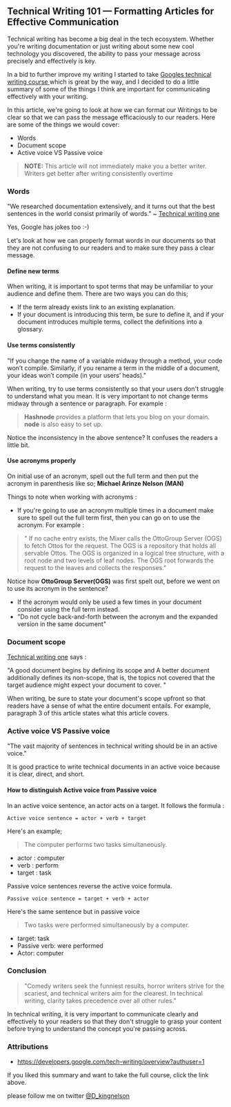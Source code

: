 ## Technical Writing 101 ⁠— Formatting Articles for Effective Communication

Technical writing has become a big deal in the tech ecosystem. Whether you're writing documentation or just writing about some new cool technology you discovered, the ability to pass your message across precisely and effectively is key.

In a bid to further improve my writing I started to take [Googles technical writing course ](https://developers.google.com/tech-writing/one?authuser=1) which is great by the way, and I decided to do a little summary of some of the things I think are important for communicating effectively with your writing.

In this article, we're going to look at how we can format our Writings to be clear so that we can pass the message efficaciously to our readers. 
Here are some of the things we would cover:

* Words
* Document scope 
* Active voice VS Passive voice

> **NOTE:** This article will not immediately make you a better writer. Writers get better after writing consistently overtime 

### Words

"We researched documentation extensively, and it turns out that the best sentences in the world consist primarily of words." ~ [Technical writing one](https://developers.google.com/tech-writing/one/words?authuser=1)

 Yes, Google has jokes too :-)

Let's look at how we can properly format words in our documents so that they are not confusing to our readers and to make sure they pass a clear message.

#### Define new terms 

When writing, it is important to spot terms that may be unfamiliar to your audience and define them. There are two ways you can do this;

* If the term already exists link to an existing explanation.
* If your document is introducing this term, be sure to define it, and if your document introduces multiple terms, collect the definitions into a glossary.

#### Use terms consistently 

"If you change the name of a variable midway through a method, your code won’t compile. Similarly, if you rename a term in the middle of a document, your ideas won’t compile (in your users’ heads)."

When writing, try to use terms consistently so that your users don't struggle to understand what you mean. It is very important to not change terms midway through a sentence or paragraph. For example :

> **Hashnode** provides a platform that lets you blog on your domain. **node** is also easy to set up.

Notice the inconsistency in the above sentence? It confuses the readers a little bit. 

#### Use acronyms properly

On initial use of an acronym, spell out the full term and then put the acronym in parenthesis like so; **Michael Arinze Nelson (MAN)**

Things to note when working with acronyms :

* If you're going to use an acronym multiple times in a document make sure to spell out the full term first, then you can go on to use the acronym. For example :

> " If no cache entry exists, the Mixer calls the OttoGroup Server (OGS) to fetch Ottos for the request. The OGS is a repository that holds all servable Ottos. The OGS is organized in a logical tree structure, with a root node and two levels of leaf nodes. The OGS root forwards the request to the leaves and collects the responses." 

Notice how **OttoGroup Server(OGS)** was first spelt out, before we went on to use its acronym in the sentence?

* If the acronym would only be used a few times in your document consider using the full term instead.
* "Do not cycle back-and-forth between the acronym and the expanded version in the same document"

### Document scope

[Technical writing one](https://developers.google.com/tech-writing/one/documents?authuser=1) says : 

"A good document begins by defining its scope and A better document additionally defines its non-scope, that is, the topics not covered that the target audience might expect your document to cover. "

When writing, be sure to state your document's scope upfront so that readers have a sense of what the entire document entails. For example, paragraph 3 of this article states what this article covers.

### Active voice VS Passive voice 

"The vast majority of sentences in technical writing should be in an active voice."

It is good practice to write technical documents in an active voice because it is clear, direct, and short.

#### How to distinguish Active voice from Passive voice 

In an active voice sentence, an actor acts on a target. It follows the formula :

```
Active voice sentence = actor + verb + target 
``` 
Here's an example;

> The computer performs two tasks simultaneously.

* actor : computer
* verb : perform 
* target : task

Passive voice sentences reverse the active voice formula.

```
Passive voice sentence = target + verb + actor
``` 
Here's the same sentence but in passive voice

> Two tasks were performed simultaneously by a computer.

* target: task
* Passive verb: were performed
* Actor: computer

### Conclusion

> "Comedy writers seek the funniest results, horror writers strive for the scariest, and technical writers aim for the clearest. In technical writing, clarity takes precedence over all other rules."

In technical writing, it is very important to communicate clearly and effectively to your readers so that they don't struggle to grasp your content before trying to understand the concept you're passing across.

### Attributions

* https://developers.google.com/tech-writing/overview?authuser=1

If you liked this summary and want to take the full course, click the link above.

please follow me on twitter [@D_kingnelson](https://twitter.com/D_kingnelson)








